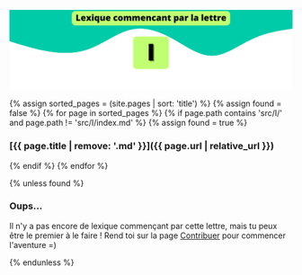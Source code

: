 ![I](../../assets/letters/I.png)

{% assign sorted_pages = (site.pages | sort: 'title') %}
{% assign found = false %}
{% for page in sorted_pages %}
{% if page.path contains 'src/I/' and page.path != 'src/I/index.md' %}
{% assign found = true %}
### [{{ page.title | remove: '.md' }}]({{ page.url | relative_url }})
{% endif %}
{% endfor %}

{% unless found %}
### Oups...

Il n'y a pas encore de lexique commençant par cette lettre, mais tu peux être le premier à le faire !
Rend toi sur la page [Contribuer](https://github.com/CryptoLexique/CryptoLexique/blob/main/.github/CONTRIBUTING.md) pour commencer l'aventure =)

{% endunless %}